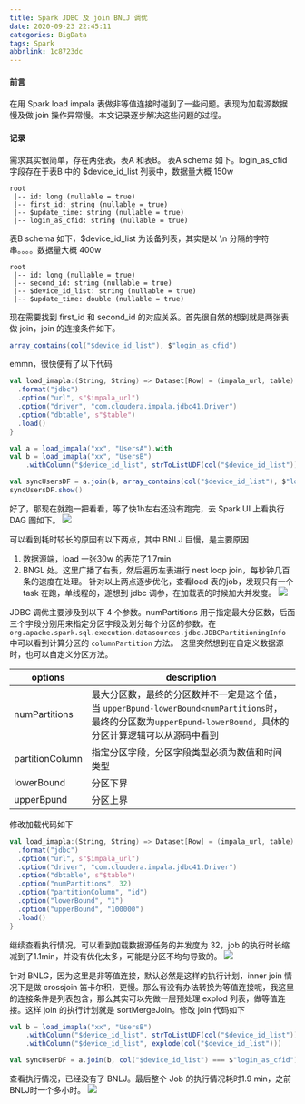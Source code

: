 ```yaml
---
title: Spark JDBC 及 join BNLJ 调优
date: 2020-09-23 22:45:11
categories: BigData
tags: Spark
abbrlink: 1c8723dc
--- 
```


#### 前言
在用 Spark load impala 表做非等值连接时碰到了一些问题。表现为加载源数据慢及做 join 操作异常慢。本文记录逐步解决这些问题的过程。
<!--more-->

#### 记录
需求其实很简单，存在两张表，表A 和表B。
表A schema 如下。login_as_cfid 字段存在于表B 中的 $device_id_list 列表中，数据量大概 150w
```
root
 |-- id: long (nullable = true)
 |-- first_id: string (nullable = true)
 |-- $update_time: string (nullable = true)
 |-- login_as_cfid: string (nullable = true)
```
表B schema 如下，$device_id_list 为设备列表，其实是以 \n 分隔的字符串。。。。数据量大概 400w
```
root
 |-- id: long (nullable = true)
 |-- second_id: string (nullable = true)
 |-- $device_id_list: string (nullable = true)
 |-- $update_time: double (nullable = true)

```
现在需要找到 first_id 和 second_id 的对应关系。首先很自然的想到就是两张表做 join，join 的连接条件如下。
```scala
array_contains(col("$device_id_list"), $"login_as_cfid")
```
emmn，很快便有了以下代码
```scala
val load_imapla:(String, String) => Dataset[Row] = (impala_url, table) => {spark.read
  .format("jdbc")
  .option("url", s"$impala_url")
  .option("driver", "com.cloudera.impala.jdbc41.Driver")
  .option("dbtable", s"$table")
  .load()
}

val a = load_impala("xx", "UsersA").with
val b = load_imapla("xx", "UsersB")
	.withColumn("$device_id_list", strToListUDF(col("$device_id_list")))

val syncUsersDF = a.join(b, array_contains(col("$device_id_list"), $"login_as_cfid"), "left")
syncUsersDF.show()
```
好了，那现在就跑一把看看，等了快1h左右还没有跑完，去 Spark UI 上看执行 DAG 图如下。
![](https://timemachine-blog.oss-cn-beijing.aliyuncs.com/img/007S8ZIlly1gj1jee8g62j31gl0u0gth.jpg)

可以看到耗时较长的原因有以下两点，其中 BNLJ 巨慢，是主要原因
1. 数据源端，load 一张30w 的表花了1.7min
2. BNGL 处。这里广播了右表，然后遍历左表进行 nest loop join，每秒钟几百条的速度在处理。
针对以上两点逐步优化，查看load 表的job，发现只有一个 task 在跑，单线程的，遂想到 jdbc 调参，在加载表的时候加大并发度。
![](https://timemachine-blog.oss-cn-beijing.aliyuncs.com/img/007S8ZIlly1gj1jl8zyqmj3272062q4j.jpg)

JDBC 调优主要涉及到以下 4 个参数。numPartitions 用于指定最大分区数，后面三个字段分别用来指定分区字段及划分每个分区的参数。在`org.apache.spark.sql.execution.datasources.jdbc.JDBCPartitioningInfo` 中可以看到计算分区的 `columnPartition` 方法。 
这里突然想到在自定义数据源时，也可以自定义分区方法。

|options|description|
|-------|------------|
| numPartitions| 最大分区数，最终的分区数并不一定是这个值，当 `upperBpund-lowerBound<numPartitions时`，最终的分区数为`upperBpund-lowerBound`，具体的分区计算逻辑可以从源码中看到|
| partitionColumn| 指定分区字段，分区字段类型必须为数值和时间类型 |
| lowerBound | 分区下界|
| upperBpund | 分区上界|

修改加载代码如下

```scala
val load_imapla:(String, String) => Dataset[Row] = (impala_url, table) => {spark.read
  .format("jdbc")
  .option("url", s"$impala_url")
  .option("driver", "com.cloudera.impala.jdbc41.Driver")
  .option("dbtable", s"$table")
  .option("numPartitions", 32)
  .option("partitionColumn", "id")
  .option("lowerBound", "1")
  .option("upperBound", "100000")
  .load()
}
```
继续查看执行情况，可以看到加载数据源任务的并发度为 32，job 的执行时长缩减到了1.1min，并没有优化太多，可能是分区不均匀导致的。
![](https://timemachine-blog.oss-cn-beijing.aliyuncs.com/img/007S8ZIlly1gj1jyxzl23j326y0bwtar.jpg)

针对 BNLG，因为这里是非等值连接，默认必然是这样的执行计划，inner join 情况下是做 crossjoin 笛卡尔积，更慢。那么有没有办法转换为等值连接呢，我这里的连接条件是列表包含，那么其实可以先做一层预处理 explod 列表，做等值连接。这样 join 的执行计划就是 sortMergeJoin。修改 join 代码如下

```scala
val b = load_imapla("xx", "UsersB")
	.withColumn("$device_id_list", strToListUDF(col("$device_id_list")))
	.withColumn("$device_id_list", explode(col("$device_id_list")))

val syncUserDF = a.join(b, col("$device_id_list") === $"login_as_cfid")
```
查看执行情况，已经没有了 BNLJ。最后整个 Job 的执行情况耗时1.9 min，之前BNLJ时一个多小时。
![](https://timemachine-blog.oss-cn-beijing.aliyuncs.com/img/007S8ZIlly1gj1jbrbc0tj31jc0u07bg.jpg)





